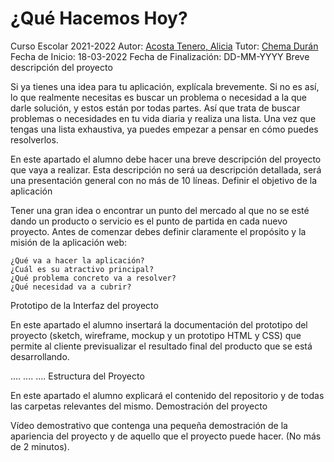 # ¿Qué Hacemos Hoy?

Curso Escolar 2021-2022
Autor: [Acosta Tenero, Alicia](https://github.com/Alicia115/Proyecto_DAW/) 
Tutor: [Chema Durán](https://github.com/chemaduran/)
Fecha de Inicio: 18-03-2022
Fecha de Finalización: DD-MM-YYYY
Breve descripción del proyecto

Si ya tienes una idea para tu aplicación, explícala brevemente. Si no es así, lo que realmente necesitas es buscar un problema o necesidad a la que darle solución, y estos están por todas partes. Así que trata de buscar problemas o necesidades en tu vida diaria y realiza una lista. Una vez que tengas una lista exhaustiva, ya puedes empezar a pensar en cómo puedes resolverlos.

En este apartado el alumno debe hacer una breve descripción del proyecto que vaya a realizar. Esta descripción no será ua descripción detallada, será una presentación general con no más de 10 líneas.
Definir el objetivo de la aplicación

Tener una gran idea o encontrar un punto del mercado al que no se esté dando un producto o servicio es el punto de partida en cada nuevo proyecto. Antes de comenzar debes definir claramente el propósito y la misión de la aplicación web:

    ¿Qué va a hacer la aplicación?
    ¿Cuál es su atractivo principal?
    ¿Qué problema concreto va a resolver?
    ¿Qué necesidad va a cubrir?

Prototipo de la Interfaz del proyecto

En este apartado el alumno insertará la documentación del prototipo del proyecto (sketch, wireframe, mockup y un prototipo HTML y CSS) que permite al cliente previsualizar el resultado final del producto que se está desarrollando.

.... .... ....
Estructura del Proyecto

En este apartado el alumno explicará el contenido del repositorio y de todas las carpetas relevantes del mismo.
Demostración del proyecto

Vídeo demostrativo que contenga una pequeña demostración de la apariencia del proyecto y de aquello que el proyecto puede hacer. (No más de 2 minutos).


